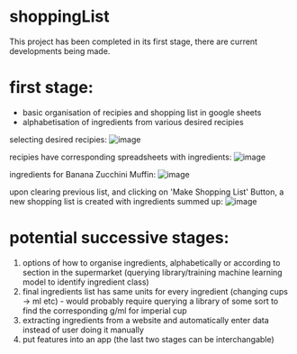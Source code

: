 # shoppingList
This project has been completed in its first stage, there are current developments being made.

# first stage:
- basic organisation of recipies and shopping list in google sheets
- alphabetisation of ingredients from various desired recipies

selecting desired recipies: 
![image](https://github.com/adelaidefrieze98/shoppingList/assets/78547429/21bd441e-58ee-4e50-b1f3-07886903c4e0)

recipies have corresponding spreadsheets with ingredients:
![image](https://github.com/adelaidefrieze98/shoppingList/assets/78547429/d9c87b3e-2f2b-4ef7-9d70-d7fc0f0955d1)

ingredients for Banana Zucchini Muffin:
![image](https://github.com/adelaidefrieze98/shoppingList/assets/78547429/f4f9c087-1ac2-4cce-90f7-bddc91de2897)

upon clearing previous list, and clicking on 'Make Shopping List' Button, a new shopping list is created with ingredients summed up:
![image](https://github.com/adelaidefrieze98/shoppingList/assets/78547429/60b0690b-2c7b-4e88-93bd-eb37edde1399)

# potential successive stages:
1. options of how to organise ingredients, alphabetically or according to section in the supermarket (querying library/training machine learning model to identify ingredient class)
2. final ingredients list has same units for every ingredient (changing cups -> ml etc) - would probably require querying a library of some sort to find the corresponding g/ml for imperial cup
3. extracting ingredients from a website and automatically enter data instead of user doing it manually
4. put features into an app
(the last two stages can be interchangable) 
